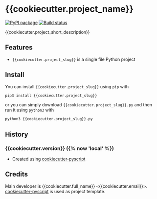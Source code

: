 # {{cookiecutter.project_name}}

[![PyPI package](https://img.shields.io/pypi/v/{{cookiecutter.project_slug}})](https://pypi.python.org/pypi/{{cookiecutter.project_slug}})
[![Build status](https://travis-ci.com/{{cookiecutter.github_username}}/{{cookiecutter.project_slug}})](https://travis-ci.com/github/{{cookiecutter.github_username}}/{{cookiecutter.project_slug}})

{{cookiecutter.project_short_description}}

## Features
* `{{cookiecutter.project_slug}}` is a single file Python project

## Install

You can install `{{cookiecutter.project_slug}}` using `pip` with

```bash
pip3 install {{cookiecutter.project_slug}}
```

or you can simply download `{{cookiecutter.project_slug}}.py` and then run it using `python3` with

```bash
python3 {{cookiecutter.project_slug}}.py
```

## History

### {{cookiecutter.version}} ({% now 'local' %})
* Created using [cookiecutter-pyscript](https://github.com/luphord/cookiecutter-pyscript)

## Credits

Main developer is {{cookiecutter.full_name}} <{{cookiecutter.email}}>. [cookiecutter-pyscript](https://github.com/luphord/cookiecutter-pyscript) is used as project template.
